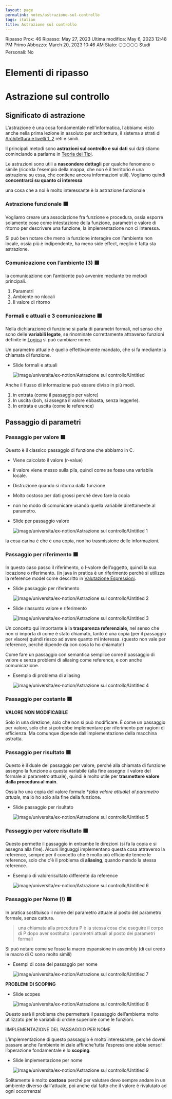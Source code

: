 ```yaml
---
layout: page
permalink: notes/astrazione-sul-controllo
tags: italian
title: Astrazione sul controllo
---
```


Ripasso Prox: 46
Ripasso: May 27, 2023
Ultima modifica: May 6, 2023 12:48 PM
Primo Abbozzo: March 20, 2023 10:46 AM
Stato: 🌕🌕🌕🌕🌕
Studi Personali: No

# Elementi di ripasso

# Astrazione sul controllo

## Significato di astrazione

L'astrazione è una cosa fondamentale nell'informatica, l’abbiamo visto anche nella prima lezione in assoluto per architettura, il sistema a strati di [Architettura e livelli 1, 2](/notes/architettura-e-livelli-1,-2) reti e simili.

Il principali metodi sono **astrazioni sul controllo e sui dati** sui dati stiamo cominciando a parlarne in [Teoria dei Tipi](/notes/teoria-dei-tipi).

Le astrazioni sono utili a **nascondere dettagli** per qualche fenomeno o simile (ricorda l'esempio della mappa, che non è il territorio è una astrazione su essa, che contiene ancora informazioni utili). Vogliamo quindi **concentrarci su quanto ci interessa**

una cosa che a noi è molto interessante è la astrazione funzionale

### Astrazione funzionale 🟩

Vogliamo creare una associazione fra funzione e procedura, ossia esporre solamente cose come intestazione della funzione, parametri e valore di ritorno per descrivere una funzione, la implementazione non ci interessa.

Si può ben notare che meno la funzione interagire con l’ambiente non locale, ossia più è indipendente, ha meno side effect, meglio è fatta sta astrazione.

### Comunicazione con l’ambiente (3) 🟩

la comunicazione con l’ambiente può avvenire mediante tre metodi principali.

1. Parametri
2. Ambiente no nlocali
3. Il valore di ritorno

### Formali e attuali e 3 comunicazione 🟩

Nella dichiarazione di funzione si parla di parametri formali, nel senso che sono delle **variabili legate**, se rinominate correttamente attraverso funzioni definite in [Logica](/notes/logica) si può cambiare nome.

Un parametro attuale è quello effettivamente mandato, che si fa mediante la chiamata di funzione.

- Slide formali e attuali

    <img src="/images/notes/image/universita/ex-notion/Astrazione sul controllo/Untitled.png" alt="image/universita/ex-notion/Astrazione sul controllo/Untitled">


Anche il flusso di informazione può essere diviso in più modi.

1. in entrata (come il passaggio per valore)
2. In uscita (boh, si assegna il valore ebbasta, senza leggerle).
3. In entrata e uscita (come le reference)

## Passaggio di parametri

### Passaggio per valore 🟩

Questo è il classico passaggio di funzione che abbiamo in C.

- Viene calcolato il valore (r-value)
- il valore viene messo sulla pila, quindi come se fosse una variabile locale.
- Distruzione quando si ritorna dalla funzione
- Molto costoso per dati grossi perché devo fare la copia
- non ho modo di comunicare usando quella variabile direttamente al parametro.
- Slide per passaggio valore

    <img src="/images/notes/image/universita/ex-notion/Astrazione sul controllo/Untitled 1.png" alt="image/universita/ex-notion/Astrazione sul controllo/Untitled 1">


la cosa carina è che è una copia, non ho trasmissione delle informazioni.

### Passaggio per riferimento 🟩

In questo caso passo il riferimento, o l-valore dell’oggetto, quindi la sua locazione o riferimento. (in java in pratica è un riferimento perché si utilizza la reference model come descritto in [Valutazione Espressioni](/notes/valutazione-espressioni).

- Slide passaggio per riferimento

    <img src="/images/notes/image/universita/ex-notion/Astrazione sul controllo/Untitled 2.png" alt="image/universita/ex-notion/Astrazione sul controllo/Untitled 2">

- Slide riassunto valore e riferimento

    <img src="/images/notes/image/universita/ex-notion/Astrazione sul controllo/Untitled 3.png" alt="image/universita/ex-notion/Astrazione sul controllo/Untitled 3">


Un concetto qui importante è la **trasparenza referenziale**, nel senso che non ci importa di come è stato chiamato, tanto è una copia (per il passaggio per vlaore) quindi riesco ad avere quanto mi interessa. (questo non vale per reference, perché dipende da con cosa lo ho chiamato!)

Come fare un passaggio con semantica semplice come il passaggio di valore e senza problemi di aliasing come reference, e con anche comunicazione.

- Esempio di problema di aliasing

    <img src="/images/notes/image/universita/ex-notion/Astrazione sul controllo/Untitled 4.png" alt="image/universita/ex-notion/Astrazione sul controllo/Untitled 4">


### Passaggio per costante 🟩

**VALORE NON MODIFICABILE**

Solo in una direzione, solo che non si può modificare. È come un passaggio per valore, solo che si potrebbe implementare per riferimento per ragioni di efficienza. Ma comunque dipende dall’implementazione della macchina astratta.

### Passaggio per risultato 🟩

Questo è il duale del passaggio per valore, perché alla chiamata di funzione assegno la funzione a questa variabile (alla fine assegno il valore del formale al parametro attuale), quindi è molto utile per **trasmettere valore dalla procedura al main**.

Ossia ho una copia del valore formale **(aka valore attuale) al parametro attuale*, ma lo ho solo alla fine della funzione.

- Slide passaggio per risultato

    <img src="/images/notes/image/universita/ex-notion/Astrazione sul controllo/Untitled 5.png" alt="image/universita/ex-notion/Astrazione sul controllo/Untitled 5">


### Passaggio per valore risultato 🟩

Questo permette il passaggio in entrambe le direzioni (si fa la copia e si assegna alla fine). Alcuni linguaggi implementano questa cosa attraverso la reference, sempre per il concetto che è molto più efficiente tenere le reference, solo che c'è il problema di **aliasing**, quando mando la stessa reference.

- Esempio di valorerisultato differente da reference

    <img src="/images/notes/image/universita/ex-notion/Astrazione sul controllo/Untitled 6.png" alt="image/universita/ex-notion/Astrazione sul controllo/Untitled 6">


### Passaggio per Nome (!) 🟩

In pratica sostituisco il nome del parametro attuale al posto del parametro formale, senza cattura.

> una chiamata alla procedura P è la stessa cosa che eseguire
il corpo di P dopo aver sostituito i parametri attuali al posto
dei parametri formali
>

Si può notare come se fosse la macro espansione in assembly (di cui credo le macro di C sono molto simili)

- Esempi di cose del passaggio per nome

    <img src="/images/notes/image/universita/ex-notion/Astrazione sul controllo/Untitled 7.png" alt="image/universita/ex-notion/Astrazione sul controllo/Untitled 7">


**PROBLEMI DI SCOPING**

- Slide scopes

    <img src="/images/notes/image/universita/ex-notion/Astrazione sul controllo/Untitled 8.png" alt="image/universita/ex-notion/Astrazione sul controllo/Untitled 8">


Questo sarà il problema che permetterà il passaggio dell’ambiente molto utilizzato per le variabili di ordine superiore come le funzioni.

IIMPLEMENTAZIONE DEL PASSAGGIO PER NOME

L’implementazione di questo passaggio è molto interessante, perché dovrei passare anche l’ambiente iniziale affinche’tutta l’espressione abbia senso! l’operazione fondamentale è lo **scoping**.

- Slide implementazione per nome

    <img src="/images/notes/image/universita/ex-notion/Astrazione sul controllo/Untitled 9.png" alt="image/universita/ex-notion/Astrazione sul controllo/Untitled 9">


Solitamente è molto **costoso** perché per valutare devo sempre andare in un ambiente diverso dall'attuale, poi anche dal fatto che il valore è rivalutato ad ogni occorrenza!
